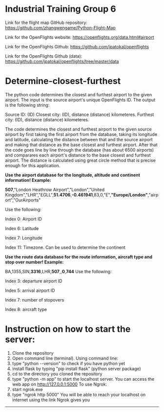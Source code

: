 # Industrial Training Group 6

Link for the flight map GitHub repository: https://github.com/zhangwengame/Python-Flight-Map

Link for the OpenFlights website: https://openflights.org/data.html#airport

Link for the OpenFlights Github: https://github.com/jpatokal/openflights

Link for the OpenFlights Github (data): https://github.com/jpatokal/openflights/tree/master/data


# Determine-closest-furthest

The python code determines the closest and furthest airport to the given airport.
The input is the source airport's unique OpenFlights ID.
The output is the following string:

Source ID: (ID)
Closest city: (ID), distance (distance) kilometeres.
Furthest city: (ID), distance (distance) kilometeres.

The code determines the closest and furthest airport to the given source airport by first taking the first airport from the database, taking its longitude and latitude, calculating the distance between that and the source airport and making that distance as the base closest and furthest airport. After that the code goes line by line through the database (has about 6500 airports) and comparares each airport's distance to the base closest and furthest airport. The distance is calculated using great circle method that is precise enough for this application.



**Use the airport database for the longitude, altitude and continent information!
Example:**



**507**,"London Heathrow Airport","London","United Kingdom","LHR","EGLL",**51.4706**,**-0.461941**,83,0,"E",**"Europe/London"**,"airport","OurAirports"

Use the following:

Index 0: Airport ID

Index 6: Latitude

Index 7: Longitude

Index 11: Timezone. Can be used to determine the continent 





**Use the route data database for the route information, aircraft type and stop over number! Example:**

BA,1355,SIN,**3316**,LHR,**507**,,**0**,**744**
Use the following:

Index 3: departure airport ID

Index 5: arrival airport ID

Index 7: number of stopovers

Index 8: aircraft type


# Instruction on how to start the server:
1. Clone the repository
2. Open command line (terminal).
Using command line:
3. type "python --version" to check if you have python yet
4. install flask by typing "pip install flask" (python server package)
4. cd to the directory you cloned the repository
5. type "python -m app" to start the localhost server. You can access the web app on http://127.0.0.1:5000
To use Ngrok:
6. start ngrok.exe
7. type "ngrok http 5000"
You will be able to reach your localhost on internet using the link Ngrok gives you









***

